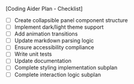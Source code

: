 [Coding Aider Plan - Checklist]

- [ ] Create collapsible panel component structure
- [ ] Implement dark/light theme support
- [ ] Add animation transitions
- [ ] Update markdown parsing logic
- [ ] Ensure accessibility compliance
- [ ] Write unit tests
- [ ] Update documentation
- [ ] Complete styling implementation subplan
- [ ] Complete interaction logic subplan
